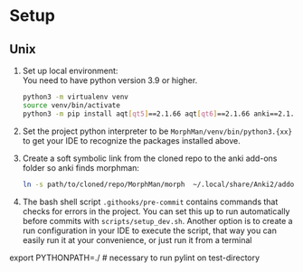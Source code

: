 # Setup

## Unix

1. Set up local environment:  
   You need to have python version 3.9 or higher. 
    ``` bash
    python3 -m virtualenv venv
    source venv/bin/activate
    python3 -m pip install aqt[qt5]==2.1.66 aqt[qt6]==2.1.66 anki==2.1.66 pylint==2.17.5 pytest==7.4.2 pytest-randomly==3.15.0 pytest-qt==4.2.0 pytest-xvfb==3.0.0
    ```
2. Set the project python interpreter to be `MorphMan/venv/bin/python3.{xx}` to get your IDE to recognize the packages
   installed above.

3. Create a soft symbolic link from the cloned repo to the anki add-ons folder so anki finds morphman:
   ``` bash
   ln -s path/to/cloned/repo/MorphMan/morph  ~/.local/share/Anki2/addons21/morph
   ```
4. The bash shell script `.githooks/pre-commit` contains commands that checks for errors in the project. You can set
   this up to run automatically before commits with `scripts/setup_dev.sh`. Another option is to create a run
   configuration in your IDE to execute the script, that way you can easily run it at your convenience, or just run it
   from a terminal

export PYTHONPATH=./  # necessary to run pylint on test-directory

